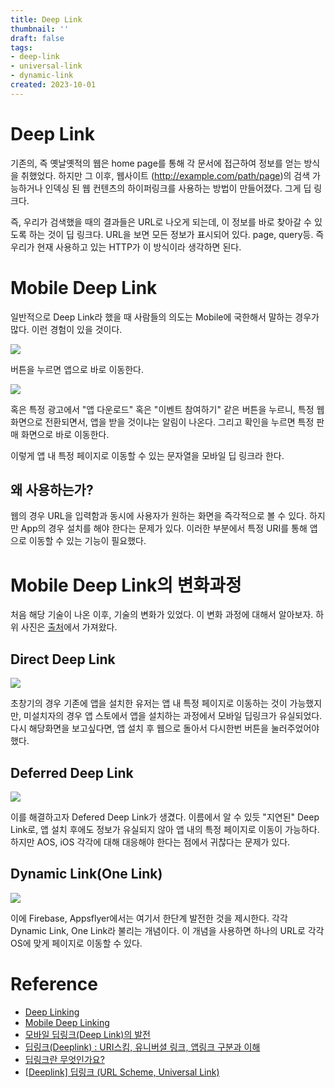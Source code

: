 ```yaml
---
title: Deep Link
thumbnail: ''
draft: false
tags:
- deep-link
- universal-link
- dynamic-link
created: 2023-10-01
---
```


# Deep Link

기존의, 즉 옛날옛적의 웹은 home page를 통해 각 문서에 접근하여 정보를 얻는 방식을 취했었다. 하지만 그 이후, 웹사이트 (http://example.com/path/page)의 검색 가능하거나 인덱싱 된 웹 컨텐츠의 하이퍼링크를 사용하는 방법이 만들어졌다. 그게 딥 링크다. 

즉, 우리가 검색했을 때의 결과들은 URL로 나오게 되는데, 이 정보를 바로 찾아갈 수 있도록 하는 것이 딥 링크다. URL을 보면 모든 정보가 표시되어 있다. page, query등. 즉 우리가 현재 사용하고 있는 HTTP가 이 방식이라 생각하면 된다.

# Mobile Deep Link

일반적으로 Deep Link라 했을 때 사람들의 의도는 Mobile에 국한해서 말하는 경우가 많다. 이런 경험이 있을 것이다. 

![](TechTalks_12_Deep_Link_0.png)

버튼을 누르면 앱으로 바로 이동한다.

![](TechTalks_12_Deep_Link_1.png)

혹은 특정 광고에서 "앱 다운로드" 혹은 "이벤트 참여하기" 같은 버튼을 누르니, 특정 웹 화면으로 전환되면서, 앱을 받을 것이냐는 알림이 나온다. 그리고 확인을 누르면 특정 판매 화면으로 바로 이동한다.

이렇게 앱 내 특정 페이지로 이동할 수 있는 문자열을 모바일 딥 링크라 한다.

## 왜 사용하는가?

웹의 경우 URL을 입력함과 동시에 사용자가 원하는 화면을 즉각적으로 볼 수 있다. 하지만 App의 경우 설치를 해야 한다는 문제가 있다. 이러한 부분에서 특정 URI를 통해 앱으로 이동할 수 있는 기능이 필요했다.

# Mobile Deep Link의 변화과정

처음 해당 기술이 나온 이후, 기술의 변화가 있었다. 이 변화 과정에 대해서 알아보자. 하위 사진은 [출처](https://m.blog.naver.com/wcjpower/220899970761)에서 가져왔다.

## Direct Deep Link

![](TechTalks_12_Deep_Link_2.png)

초창기의 경우 기존에 앱을 설치한 유저는 앱 내 특정 페이지로 이동하는 것이 가능했지만, 미설치자의 경우 앱 스토에서 앱을 설치하는 과정에서 모바일 딥링크가 유실되었다. 다시 해당화면을 보고싶다면, 앱 설치 후 웹으로 돌아서 다시한번 버튼을 눌러주었어야 했다.

## Deferred Deep Link

![](TechTalks_12_Deep_Link_3.png)

이를 해결하고자 Defered Deep Link가 생겼다. 이름에서 알 수 있듯 "지연된" Deep Link로, 앱 설치 후에도 정보가 유실되지 않아 앱 내의 특정 페이지로 이동이 가능하다. 하지만 AOS, iOS 각각에 대해 대응해야 한다는 점에서 귀찮다는 문제가 있다.

## Dynamic Link(One Link)

![](TechTalks_12_Deep_Link_4.png)

이에 Firebase, Appsflyer에서는 여기서 한단계 발전한 것을 제시한다. 각각 Dynamic Link, One Link라 불리는 개념이다. 이 개념을 사용하면 하나의 URL로 각각 OS에 맞게 페이지로 이동할 수 있다.

# Reference

* [Deep Linking](https://en.wikipedia.org/wiki/Deep_linking)
* [Mobile Deep Linking](https://en.wikipedia.org/wiki/Mobile_deep_linking)
* [모바일 딥링크(Deep Link)의 발전](https://m.blog.naver.com/wcjpower/220899970761)
* [딥링크(Deeplink) : URI스킴, 유니버셜 링크, 앱링크 구분과 이해](https://help.dfinery.io/hc/ko/articles/360039757433-%EB%94%A5%EB%A7%81%ED%81%AC-Deeplink-URI%EC%8A%A4%ED%82%B4-%EC%9C%A0%EB%8B%88%EB%B2%84%EC%85%9C-%EB%A7%81%ED%81%AC-%EC%95%B1%EB%A7%81%ED%81%AC-%EA%B5%AC%EB%B6%84%EA%B3%BC-%EC%9D%B4%ED%95%B4)
* [딥링크란 무엇인가요?](https://blog.ab180.co/posts/deeplinkga-mweojyo)
* [\[Deeplink\] 딥링크 (URL Scheme, Universal Link)](https://ios-development.tistory.com/207)
